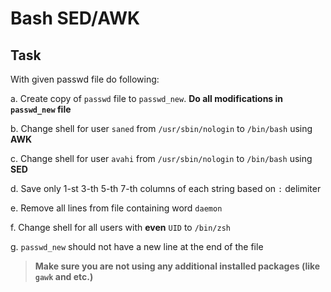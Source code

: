 # Bash SED/AWK

## Task


With given passwd file do following:

  a. Create copy of `passwd` file to `passwd_new`. **Do all modifications in `passwd_new` file**
  
  b. Change shell for user `saned` from `/usr/sbin/nologin` to `/bin/bash` using **AWK**

  c. Change shell for user `avahi` from `/usr/sbin/nologin` to `/bin/bash` using **SED**

  d. Save only 1-st 3-th 5-th 7-th columns of each string based on `:` delimiter 

  e. Remove all lines from file containing word `daemon`

  f. Change shell for all users with **even** `UID` to `/bin/zsh`

  g. `passwd_new` should not have a new line at the end of the file

>**Make sure you are not using any additional installed packages (like `gawk` and etc.)**
